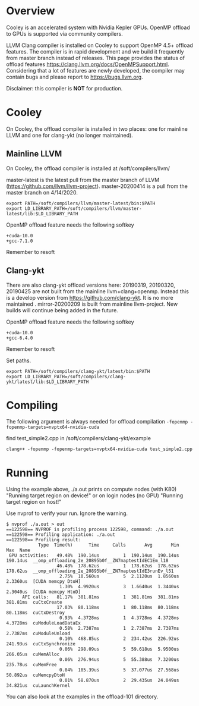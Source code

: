 # Overview

Cooley is an accelerated system with Nvidia Kepler GPUs.
OpenMP offload to GPUs is supported via community compilers.

LLVM Clang compiler is installed on Cooley to support OpenMP 4.5+ offload features.
The compiler is in rapid development and we build it frequently from master branch instead of releases.
This page provides the status of offload features https://clang.llvm.org/docs/OpenMPSupport.html.
Considering that a lot of features are newly developed, the compiler may contain bugs and please report to https://bugs.llvm.org.

Disclaimer: this compiler is **NOT** for production.

# Cooley

On Cooley, the offload compiler is installed in two places:
one for mainline LLVM and one for clang-ykt (no longer maintained).

## Mainline LLVM
On Cooley, the offload compiler is installed at
/soft/compilers/llvm/

master-latest is the latest pull from the master branch of LLVM
(https://github.com/llvm/llvm-project).
master-20200414 is a pull from the master branch on 4/14/2020.

```
export PATH=/soft/compilers/llvm/master-latest/bin:$PATH
export LD_LIBRARY_PATH=/soft/compilers/llvm/master-latest/lib:$LD_LIBRARY_PATH
```
OpenMP offload feature needs the following softkey
```
+cuda-10.0
+gcc-7.1.0
```
Remember to resoft

## Clang-ykt
There are also clang-ykt offload versions here:
20190319, 20190320, 20190425 are not built from the mainline llvm+clang+openmp.
Instead this is a develop version from https://github.com/clang-ykt.
It is no more maintained
.
mirror-20200209 is built from mainline llvm-project.
New builds will continue being added in the future.

OpenMP offload feature needs the following softkey
```
+cuda-10.0
+gcc-6.4.0
```
Remember to resoft

Set paths.
```
export PATH=/soft/compilers/clang-ykt/latest/bin:$PATH
export LD_LIBRARY_PATH=/soft/compilers/clang-ykt/latest/lib:$LD_LIBRARY_PATH
```

# Compiling

The following argument is always needed for offload compilation
`-fopenmp -fopenmp-targets=nvptx64-nvidia-cuda`

find test_simple2.cpp in /soft/compilers/clang-ykt/example

`clang++ -fopenmp -fopenmp-targets=nvptx64-nvidia-cuda test_simple2.cpp`

# Running

Using the example above, ./a.out prints on compute nodes (with K80)
"Running target region on device!"
or on login nodes (no GPU)
"Running target region on host!"

Use nvprof to verify your run. Ignore the warning.
```
$ nvprof ./a.out > out
==122598== NVPROF is profiling process 122598, command: ./a.out
==122598== Profiling application: ./a.out
==122598== Profiling result:
            Type  Time(%)      Time     Calls       Avg       Min       Max  Name
 GPU activities:   49.48%  190.14us         1  190.14us  190.14us  190.14us  __omp_offloading_2e_20895b0f__ZN7maptestIdEC1Em_l18
                   46.48%  178.62us         1  178.62us  178.62us  178.62us  __omp_offloading_2e_20895b0f__ZN7maptestIdE3runEv_l51
                    2.75%  10.560us         5  2.1120us  1.8560us  2.3360us  [CUDA memcpy DtoH]
                    1.30%  4.9920us         3  1.6640us  1.3440us  2.3040us  [CUDA memcpy HtoD]
      API calls:   81.17%  381.81ms         1  381.81ms  381.81ms  381.81ms  cuCtxCreate
                   17.03%  80.118ms         1  80.118ms  80.118ms  80.118ms  cuCtxDestroy
                    0.93%  4.3728ms         1  4.3728ms  4.3728ms  4.3728ms  cuModuleLoadDataEx
                    0.58%  2.7387ms         1  2.7387ms  2.7387ms  2.7387ms  cuModuleUnload
                    0.10%  468.85us         2  234.42us  226.92us  241.93us  cuCtxSynchronize
                    0.06%  298.09us         5  59.618us  5.9500us  266.05us  cuMemAlloc
                    0.06%  276.94us         5  55.388us  7.3200us  235.78us  cuMemFree
                    0.04%  185.39us         5  37.077us  27.568us  50.892us  cuMemcpyDtoH
                    0.01%  58.870us         2  29.435us  24.049us  34.821us  cuLaunchKernel
```

You can also look at the examples in the offload-101 directory.